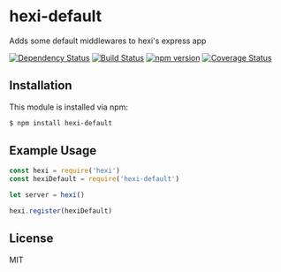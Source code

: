 # hexi-default

Adds some default middlewares to hexi's express app

[![Dependency Status](https://david-dm.org/hexijs/default/status.svg?style=flat)](https://david-dm.org/hexijs/default)
[![Build Status](https://travis-ci.org/hexijs/default.svg?branch=master)](https://travis-ci.org/hexijs/default)
[![npm version](https://badge.fury.io/js/hexi-default.svg)](http://badge.fury.io/js/hexi-default)
[![Coverage Status](https://coveralls.io/repos/hexijs/default/badge.svg?branch=master&service=github)](https://coveralls.io/github/hexijs/default?branch=master)


## Installation

This module is installed via npm:

``` bash
$ npm install hexi-default
```


## Example Usage

``` js
const hexi = require('hexi')
const hexiDefault = require('hexi-default')

let server = hexi()

hexi.register(hexiDefault)
```


## License

MIT
